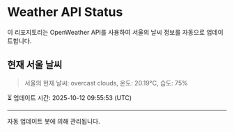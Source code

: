 
# Weather API Status

이 리포지토리는 OpenWeather API를 사용하여 서울의 날씨 정보를 자동으로 업데이트합니다.

## 현재 서울 날씨
> 서울의 현재 날씨: overcast clouds, 온도: 20.19°C, 습도: 75%

⏳ 업데이트 시간: 2025-10-12 09:55:53 (UTC)

---
자동 업데이트 봇에 의해 관리됩니다.
